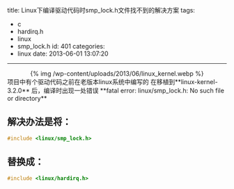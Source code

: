 title: Linux下编译驱动代码时smp_lock.h文件找不到的解决方案
tags:
  - c
  - hardirq.h
  - linux
  - smp_lock.h
id: 401
categories:
  - linux
date: 2013-06-01 13:07:20
---

<center>{% img /wp-content/uploads/2013/06/linux_kernel.webp %}</center>
项目中有个驱动代码之前在老版本linux系统中编写的
在移植到**linux-kernel-3.2.0** 后，编译时出现一处错误 **fatal error: linux/smp_lock.h: No such file or directory**

## 解决办法是将：
```c
#include <linux/smp_lock.h>
```


## 替换成：
```c
#include <linux/hardirq.h>
```
